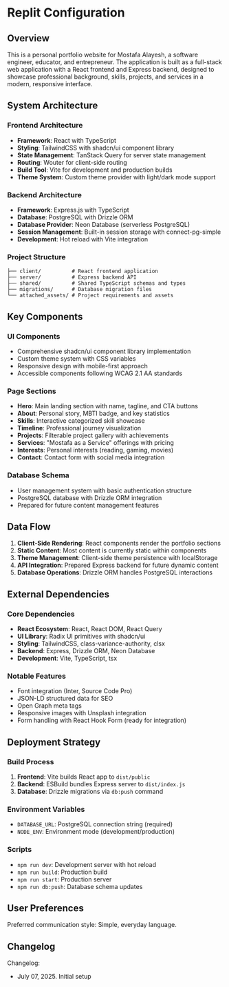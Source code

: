 # Replit Configuration

## Overview

This is a personal portfolio website for Mostafa Alayesh, a software engineer, educator, and entrepreneur. The application is built as a full-stack web application with a React frontend and Express backend, designed to showcase professional background, skills, projects, and services in a modern, responsive interface.

## System Architecture

### Frontend Architecture
- **Framework**: React with TypeScript
- **Styling**: TailwindCSS with shadcn/ui component library
- **State Management**: TanStack Query for server state management
- **Routing**: Wouter for client-side routing
- **Build Tool**: Vite for development and production builds
- **Theme System**: Custom theme provider with light/dark mode support

### Backend Architecture
- **Framework**: Express.js with TypeScript
- **Database**: PostgreSQL with Drizzle ORM
- **Database Provider**: Neon Database (serverless PostgreSQL)
- **Session Management**: Built-in session storage with connect-pg-simple
- **Development**: Hot reload with Vite integration

### Project Structure
```
├── client/          # React frontend application
├── server/          # Express backend API
├── shared/          # Shared TypeScript schemas and types
├── migrations/      # Database migration files
└── attached_assets/ # Project requirements and assets
```

## Key Components

### UI Components
- Comprehensive shadcn/ui component library implementation
- Custom theme system with CSS variables
- Responsive design with mobile-first approach
- Accessible components following WCAG 2.1 AA standards

### Page Sections
- **Hero**: Main landing section with name, tagline, and CTA buttons
- **About**: Personal story, MBTI badge, and key statistics
- **Skills**: Interactive categorized skill showcase
- **Timeline**: Professional journey visualization
- **Projects**: Filterable project gallery with achievements
- **Services**: "Mostafa as a Service" offerings with pricing
- **Interests**: Personal interests (reading, gaming, movies)
- **Contact**: Contact form with social media integration

### Database Schema
- User management system with basic authentication structure
- PostgreSQL database with Drizzle ORM integration
- Prepared for future content management features

## Data Flow

1. **Client-Side Rendering**: React components render the portfolio sections
2. **Static Content**: Most content is currently static within components
3. **Theme Management**: Client-side theme persistence with localStorage
4. **API Integration**: Prepared Express backend for future dynamic content
5. **Database Operations**: Drizzle ORM handles PostgreSQL interactions

## External Dependencies

### Core Dependencies
- **React Ecosystem**: React, React DOM, React Query
- **UI Library**: Radix UI primitives with shadcn/ui
- **Styling**: TailwindCSS, class-variance-authority, clsx
- **Backend**: Express, Drizzle ORM, Neon Database
- **Development**: Vite, TypeScript, tsx

### Notable Features
- Font integration (Inter, Source Code Pro)
- JSON-LD structured data for SEO
- Open Graph meta tags
- Responsive images with Unsplash integration
- Form handling with React Hook Form (ready for integration)

## Deployment Strategy

### Build Process
1. **Frontend**: Vite builds React app to `dist/public`
2. **Backend**: ESBuild bundles Express server to `dist/index.js`
3. **Database**: Drizzle migrations via `db:push` command

### Environment Variables
- `DATABASE_URL`: PostgreSQL connection string (required)
- `NODE_ENV`: Environment mode (development/production)

### Scripts
- `npm run dev`: Development server with hot reload
- `npm run build`: Production build
- `npm run start`: Production server
- `npm run db:push`: Database schema updates

## User Preferences

Preferred communication style: Simple, everyday language.

## Changelog

Changelog:
- July 07, 2025. Initial setup